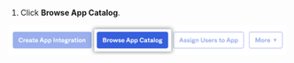 1. Click **Browse App Catalog**.

  !["Browse App Catalog"](/assets/images/help/saml/okta-ae-browse-app-catalog.png)
